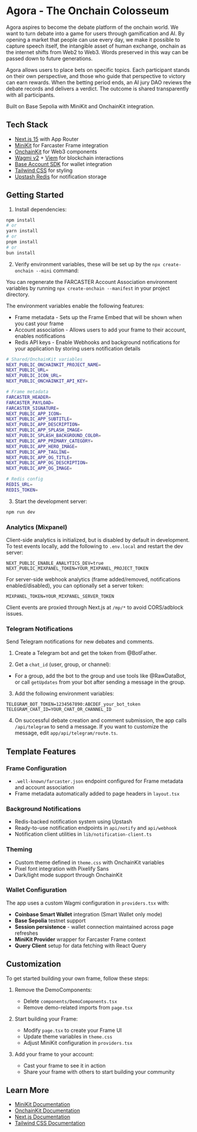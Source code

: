 # Agora - The Onchain Colosseum

Agora aspires to become the debate platform of the onchain world. We want to turn debate into a game for users through gamification and AI. By opening a market that people can use every day, we make it possible to capture speech itself, the intangible asset of human exchange, onchain as the internet shifts from Web2 to Web3. Words preserved in this way can be passed down to future generations.

Agora allows users to place bets on specific topics. Each participant stands on their own perspective, and those who guide that perspective to victory can earn rewards. When the betting period ends, an AI jury DAO reviews the debate records and delivers a verdict. The outcome is shared transparently with all participants.

Built on Base Sepolia with MiniKit and OnchainKit integration.

## Tech Stack

- [Next.js 15](https://nextjs.org) with App Router
- [MiniKit](https://docs.base.org/builderkits/minikit/overview) for Farcaster Frame integration
- [OnchainKit](https://www.base.org/builders/onchainkit) for Web3 components
- [Wagmi v2](https://wagmi.sh) + [Viem](https://viem.sh) for blockchain interactions
- [Base Account SDK](https://docs.base.org/base-account) for wallet integration
- [Tailwind CSS](https://tailwindcss.com) for styling
- [Upstash Redis](https://upstash.com) for notification storage

## Getting Started

1. Install dependencies:
```bash
npm install
# or
yarn install
# or
pnpm install
# or
bun install
```

2. Verify environment variables, these will be set up by the `npx create-onchain --mini` command:

You can regenerate the FARCASTER Account Association environment variables by running `npx create-onchain --manifest` in your project directory.

The environment variables enable the following features:

- Frame metadata - Sets up the Frame Embed that will be shown when you cast your frame
- Account association - Allows users to add your frame to their account, enables notifications
- Redis API keys - Enable Webhooks and background notifications for your application by storing users notification details

```bash
# Shared/OnchainKit variables
NEXT_PUBLIC_ONCHAINKIT_PROJECT_NAME=
NEXT_PUBLIC_URL=
NEXT_PUBLIC_ICON_URL=
NEXT_PUBLIC_ONCHAINKIT_API_KEY=

# Frame metadata
FARCASTER_HEADER=
FARCASTER_PAYLOAD=
FARCASTER_SIGNATURE=
NEXT_PUBLIC_APP_ICON=
NEXT_PUBLIC_APP_SUBTITLE=
NEXT_PUBLIC_APP_DESCRIPTION=
NEXT_PUBLIC_APP_SPLASH_IMAGE=
NEXT_PUBLIC_SPLASH_BACKGROUND_COLOR=
NEXT_PUBLIC_APP_PRIMARY_CATEGORY=
NEXT_PUBLIC_APP_HERO_IMAGE=
NEXT_PUBLIC_APP_TAGLINE=
NEXT_PUBLIC_APP_OG_TITLE=
NEXT_PUBLIC_APP_OG_DESCRIPTION=
NEXT_PUBLIC_APP_OG_IMAGE=

# Redis config
REDIS_URL=
REDIS_TOKEN=
```

3. Start the development server:
```bash
npm run dev
```

### Analytics (Mixpanel)

Client-side analytics is initialized, but is disabled by default in development. To test events locally, add the following to `.env.local` and restart the dev server:

```
NEXT_PUBLIC_ENABLE_ANALYTICS_DEV=true
NEXT_PUBLIC_MIXPANEL_TOKEN=YOUR_MIXPANEL_PROJECT_TOKEN
```

For server-side webhook analytics (frame added/removed, notifications enabled/disabled), you can optionally set a server token:

```
MIXPANEL_TOKEN=YOUR_MIXPANEL_SERVER_TOKEN
```

Client events are proxied through Next.js at `/mp/*` to avoid CORS/adblock issues.

### Telegram Notifications

Send Telegram notifications for new debates and comments.

1) Create a Telegram bot and get the token from @BotFather.

2) Get a `chat_id` (user, group, or channel):
- For a group, add the bot to the group and use tools like @RawDataBot, or call `getUpdates` from your bot after sending a message in the group.

3) Add the following environment variables:
```
TELEGRAM_BOT_TOKEN=1234567890:ABCDEF_your_bot_token
TELEGRAM_CHAT_ID=YOUR_CHAT_OR_CHANNEL_ID
```

4) On successful debate creation and comment submission, the app calls `/api/telegram` to send a message. If you want to customize the message, edit `app/api/telegram/route.ts`.

## Template Features

### Frame Configuration
- `.well-known/farcaster.json` endpoint configured for Frame metadata and account association
- Frame metadata automatically added to page headers in `layout.tsx`

### Background Notifications
- Redis-backed notification system using Upstash
- Ready-to-use notification endpoints in `api/notify` and `api/webhook`
- Notification client utilities in `lib/notification-client.ts`

### Theming
- Custom theme defined in `theme.css` with OnchainKit variables
- Pixel font integration with Pixelify Sans
- Dark/light mode support through OnchainKit

### Wallet Configuration
The app uses a custom Wagmi configuration in `providers.tsx` with:
- **Coinbase Smart Wallet** integration (Smart Wallet only mode)
- **Base Sepolia** testnet support
- **Session persistence** - wallet connection maintained across page refreshes
- **MiniKit Provider** wrapper for Farcaster Frame context
- **Query Client** setup for data fetching with React Query

## Customization

To get started building your own frame, follow these steps:

1. Remove the DemoComponents:
   - Delete `components/DemoComponents.tsx`
   - Remove demo-related imports from `page.tsx`

2. Start building your Frame:
   - Modify `page.tsx` to create your Frame UI
   - Update theme variables in `theme.css`
   - Adjust MiniKit configuration in `providers.tsx`

3. Add your frame to your account:
   - Cast your frame to see it in action
   - Share your frame with others to start building your community

## Learn More

- [MiniKit Documentation](https://docs.base.org/builderkits/minikit/overview)
- [OnchainKit Documentation](https://docs.base.org/builderkits/onchainkit/getting-started)
- [Next.js Documentation](https://nextjs.org/docs)
- [Tailwind CSS Documentation](https://tailwindcss.com/docs)

